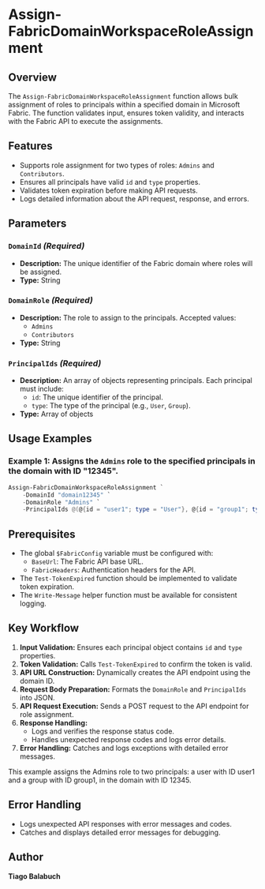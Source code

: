 # Assign-FabricDomainWorkspaceRoleAssignment

## Overview

The `Assign-FabricDomainWorkspaceRoleAssignment` function allows bulk assignment of roles to principals within a specified domain in Microsoft Fabric. The function validates input, ensures token validity, and interacts with the Fabric API to execute the assignments.

## Features

- Supports role assignment for two types of roles: `Admins` and `Contributors`.
- Ensures all principals have valid `id` and `type` properties.
- Validates token expiration before making API requests.
- Logs detailed information about the API request, response, and errors.

## Parameters

### `DomainId` *(Required)*

- **Description:** The unique identifier of the Fabric domain where roles will be assigned.
- **Type:** String

### `DomainRole` *(Required)*

- **Description:** The role to assign to the principals. Accepted values:
  - `Admins`
  - `Contributors`
- **Type:** String

### `PrincipalIds` *(Required)*

- **Description:** An array of objects representing principals. Each principal must include:
  - `id`: The unique identifier of the principal.
  - `type`: The type of the principal (e.g., `User`, `Group`).
- **Type:** Array of objects

## Usage Examples

### Example 1: Assigns the `Admins` role to the specified principals in the domain with ID "12345".

```powershell
Assign-FabricDomainWorkspaceRoleAssignment `
    -DomainId "domain12345" `
    -DomainRole "Admins" `
    -PrincipalIds @(@{id = "user1"; type = "User"}, @{id = "group1"; type = "Group"})
```

## Prerequisites

- The global `$FabricConfig` variable must be configured with:
  - `BaseUrl`: The Fabric API base URL.
  - `FabricHeaders`: Authentication headers for the API.
- The `Test-TokenExpired` function should be implemented to validate token expiration.
- The `Write-Message` helper function must be available for consistent logging.

## Key Workflow

1. **Input Validation:** Ensures each principal object contains `id` and `type` properties.
2. **Token Validation:** Calls `Test-TokenExpired` to confirm the token is valid.
3. **API URL Construction:** Dynamically creates the API endpoint using the domain ID.
4. **Request Body Preparation:** Formats the `DomainRole` and `PrincipalIds` into JSON.
5. **API Request Execution:** Sends a POST request to the API endpoint for role assignment.
6. **Response Handling:**
   - Logs and verifies the response status code.
   - Handles unexpected response codes and logs error details.
7. **Error Handling:** Catches and logs exceptions with detailed error messages.

This example assigns the Admins role to two principals: a user with ID user1 and a group with ID group1, in the domain with ID 12345.

## Error Handling

- Logs unexpected API responses with error messages and codes.
- Catches and displays detailed error messages for debugging.

## Author

**Tiago Balabuch**
